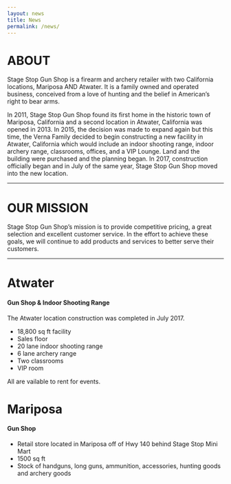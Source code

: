 ```yaml
---
layout: news
title: News
permalink: /news/
---
```


# ABOUT
Stage Stop Gun Shop is a firearm and archery retailer with two California locations, Mariposa AND Atwater. It is a family owned and operated business, conceived from a love of hunting and the belief in American’s right to bear arms. 

In 2011, Stage Stop Gun Shop found its first home in the historic town of Mariposa, California and a second location in Atwater, California was opened in 2013. In 2015, the decision was made to expand again but this time, the Verna Family decided to begin constructing a new facility in Atwater, California which would include an indoor shooting range, indoor archery range, classrooms, offices, and a VIP Lounge.  Land and the building were purchased and the planning began.  In 2017, construction officially began and in July of the same year, Stage Stop Gun Shop moved into the new location.

<hr>

# OUR MISSION
Stage Stop Gun Shop’s mission is to provide competitive pricing, a great selection and excellent customer service.  In the effort to achieve these goals, we will continue to add products and services to better serve their customers. 

<hr>

# Atwater
#### Gun Shop & Indoor Shooting Range
The Atwater location construction was completed in July 2017.  
- 18,800 sq ft facility 
- Sales floor
- 20 lane indoor shooting range
- 6 lane archery range
- Two classrooms
- VIP room  

All are vailable to rent for events.

# Mariposa
#### Gun Shop
- Retail store located in Mariposa off of Hwy 140 behind Stage Stop Mini Mart
- 1500 sq ft
- Stock of handguns, long guns, ammunition, accessories, hunting goods and archery goods

